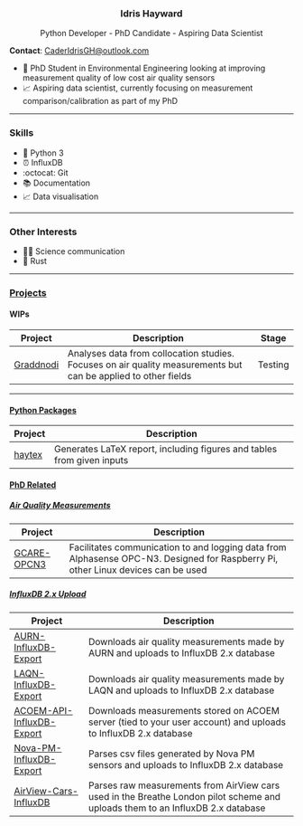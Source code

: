 <h3 align=center>
	Idris Hayward
</h3>
<p align=center>
Python Developer - PhD Candidate - Aspiring Data Scientist
<p/>

**Contact**: CaderIdrisGH@outlook.com

- :dash: PhD Student in Environmental Engineering looking at improving measurement quality of low cost air quality sensors
- :chart_with_upwards_trend: Aspiring data scientist, currently focusing on measurement comparison/calibration as part of my PhD

---

<h3>
	Skills
</h3>

- :snake: Python 3
- :alarm_clock: InfluxDB
- :octocat: Git 
- :books: Documentation
- :chart_with_upwards_trend: Data visualisation



---

<h3>
	Other Interests 
</h3>

- :scientist: Science communication
- :crab: Rust


---

<h3>
	<a href="https://github.com/CaderIdris?tab=repositories">Projects</a>
</h3>

<h4>
	WIPs
</h4>

|Project|Description|Stage|
|---|---|---|
|[Graddnodi](https://github.com/CaderIdris/Graddnodi)|Analyses data from collocation studies. Focuses on air quality measurements but can be applied to other fields|Testing|

---

<h4>
	<a href="https://github.com/stars/CaderIdris/lists/python-packages">Python Packages</a>
</h4>

|Project|Description|
|---|---|
|[haytex](https://github.com/CaderIdris/haytex)|Generates LaTeX report, including figures and tables from given inputs|

<h4>
	<a href="https://github.com/stars/CaderIdris/lists/phd">PhD Related</a>
</h4>

<!--
<h5>
	<a href="https://github.com/stars/CaderIdris/lists/phd">Data Analysis</a>
</h5>

|Project|Description|
|---|---|

-->

<h5>
	<a href="https://github.com/stars/CaderIdris/lists/air-quality-measurements">Air Quality Measurements</a>
</h5>

|Project|Description|
|---|---|
|[GCARE-OPCN3](https://github.com/CaderIdris/GCARE-OPCN3)|Facilitates communication to and logging data from Alphasense OPC-N3. Designed for Raspberry Pi, other Linux devices can be used|

<h5>
	<a href="https://github.com/stars/CaderIdris/lists/influxdb-2-x-upload">InfluxDB 2.x Upload</a>
</h5>

|Project|Description|
|---|---|
|[AURN-InfluxDB-Export](https://github.com/CaderIdris/AURN-InfluxDB-Export)|Downloads air quality measurements made by AURN and uploads to InfluxDB 2.x database|
|[LAQN-InfluxDB-Export](https://github.com/CaderIdris/LAQN-InfluxDB-Export)|Downloads air quality measurements made by LAQN and uploads to InfluxDB 2.x database|
|[ACOEM-API-InfluxDB-Export](https://github.com/CaderIdris/ACOEM-API-InfluxDB-Export)|Downloads measurements stored on ACOEM server (tied to your user account) and uploads to InfluxDB 2.x database|
|[Nova-PM-InfluxDB-Export](https://github.com/CaderIdris/Nova-PM-InfluxDB-Export)|Parses csv files generated by Nova PM sensors and uploads to InfluxDB 2.x database|
|[AirView-Cars-InfluxDB](https://github.com/CaderIdris/AirView-Cars-InfluxDB)|Parses raw measurements from AirView cars used in the Breathe London pilot scheme and uploads them to an InfluxDB 2.x database|



<!--
**CaderIdris/CaderIdris** is a ✨ _special_ ✨ repository because its `README.md` (this file) appears on your GitHub profile.

Here are some ideas to get you started:

- 🔭 I’m currently working on ...
- 🌱 I’m currently learning ...
- 👯 I’m looking to collaborate on ...
- 🤔 I’m looking for help with ...
- 💬 Ask me about ...
- 📫 How to reach me: ...
- 😄 Pronouns: ...
- ⚡ Fun fact: ...
-->
